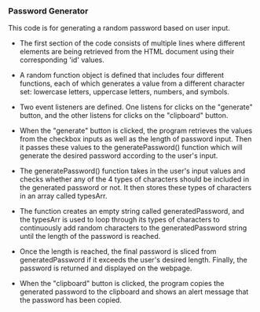 ### Password Generator

This code is for generating a random password based on user input.

- The first section of the code consists of multiple lines where different elements are being retrieved from the HTML document using their corresponding 'id' values.

- A random function object is defined that includes four different functions, each of which generates a value from a different character set: lowercase letters, uppercase letters, numbers, and symbols.

- Two event listeners are defined. One listens for clicks on the "generate" button, and the other listens for clicks on the "clipboard" button.

- When the "generate" button is clicked, the program retrieves the values from the checkbox inputs as well as the length of password input. Then it passes these values to the generatePassword() function which will generate the desired password according to the user's input.

- The generatePassword() function takes in the user's input values and checks whether any of the 4 types of characters should be included in the generated password or not. It then stores these types of characters in an array called typesArr.

- The function creates an empty string called generatedPassword, and the typesArr is used to loop through its types of characters to continuously add random characters to the generatedPassword string until the length of the password is reached.

- Once the length is reached, the final password is sliced from generatedPassword if it exceeds the user's desired length. Finally, the password is returned and displayed on the webpage.

- When the "clipboard" button is clicked, the program copies the generated password to the clipboard and shows an alert message that the password has been copied.
